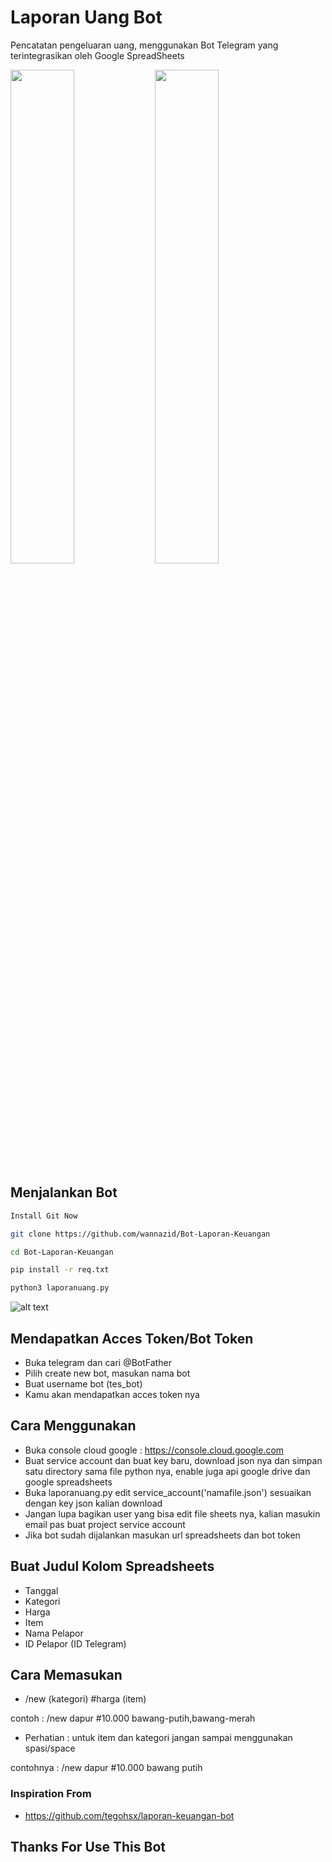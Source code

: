 # Laporan Uang Bot
Pencatatan pengeluaran uang, menggunakan Bot Telegram yang terintegrasikan oleh Google SpreadSheets

<img src="https://raw.githubusercontent.com/wannazid/Bot-Laporan-Keuangan/main/Screenshot_2022-08-16-19-53-16-467_org.telegram.messenger.jpg" width="45%"> <img src="https://raw.githubusercontent.com/wannazid/Bot-Laporan-Keuangan/main/Screenshot_2022-08-16-19-51-55-618_com.google.android.apps.docs.editors.sheets.jpg" width="45%">
## Menjalankan Bot
```bash
Install Git Now
```
```bash
git clone https://github.com/wannazid/Bot-Laporan-Keuangan
```
```bash
cd Bot-Laporan-Keuangan
```
```bash
pip install -r req.txt
```
```bash
python3 laporanuang.py
```
![alt text](https://github.com/wannazid/Bot-Laporan-Keuangan/blob/main/IMG_20220816_225601.jpg)
## Mendapatkan Acces Token/Bot Token
- Buka telegram dan cari @BotFather
- Pilih create new bot, masukan nama bot
- Buat username bot (tes_bot)
- Kamu akan mendapatkan acces token nya
## Cara Menggunakan
- Buka console cloud google : https://console.cloud.google.com
- Buat service account dan buat key baru, download json nya dan simpan satu directory sama file python nya, enable juga api google drive dan google spreadsheets
- Buka laporanuang.py edit service_account('namafile.json') sesuaikan dengan key json kalian download
- Jangan lupa bagikan user yang bisa edit file sheets nya, kalian masukin email pas buat project service account
- Jika bot sudah dijalankan masukan url spreadsheets dan bot token
## Buat Judul Kolom Spreadsheets
- Tanggal
- Kategori
- Harga
- Item
- Nama Pelapor
- ID Pelapor (ID Telegram)
## Cara Memasukan
- /new (kategori) #harga (item)

contoh : /new dapur #10.000 bawang-putih,bawang-merah

- Perhatian : untuk item dan kategori jangan sampai menggunakan spasi/space

contohnya : /new dapur #10.000 bawang putih

### Inspiration From 
- https://github.com/tegohsx/laporan-keuangan-bot
## Thanks For Use This Bot
